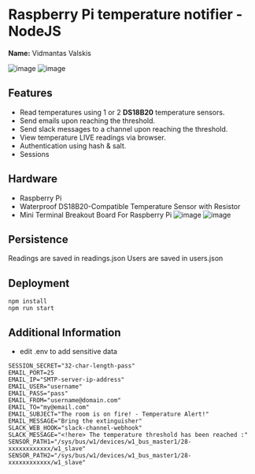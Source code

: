 # Raspberry Pi temperature notifier - NodeJS

**Name:** Vidmantas Valskis

![image](https://github.com/Bullzai/rpi-temp-js/assets/29129335/7e8da76e-c10d-404c-8d5e-2fd121caa7cf)
![image](https://github.com/Bullzai/rpi-temp-js/assets/29129335/8c5f2e55-fb34-4a9f-817f-f8cd6cbafd05)

## Features

+ Read temperatures using 1 or 2 **DS18B20** temperature sensors.
+ Send emails upon reaching the threshold.
+ Send slack messages to a channel upon reaching the threshold.
+ View temperature LIVE readings via browser.
+ Authentication using hash & salt.
+ Sessions

## Hardware
- Raspberry Pi
- Waterproof DS18B20-Compatible Temperature Sensor with Resistor 
- Mini Terminal Breakout Board For Raspberry Pi 
![image](https://github.com/Bullzai/rpi-temp-js/assets/29129335/950310a5-82c5-487f-93bf-42287755c1c3)
![image](https://github.com/Bullzai/rpi-temp-js/assets/29129335/ca8a68f8-ce82-4b5e-b998-fcf54aa66271)
## Persistence

Readings are saved in readings.json
Users are saved in users.json

## Deployment

```
npm install
npm run start
```

## Additional Information

- edit .env to add sensitive data
```
SESSION_SECRET="32-char-length-pass"
EMAIL_PORT=25
EMAIL_IP="SMTP-server-ip-address"
EMAIL_USER="username"
EMAIL_PASS="pass"
EMAIL_FROM="username@domain.com"
EMAIL_TO="my@email.com"
EMAIL_SUBJECT="The room is on fire! - Temperature Alert!"
EMAIL_MESSAGE="Bring the extinguisher"
SLACK_WEB_HOOK="slack-channel-webhook"
SLACK_MESSAGE="<!here> The temperature threshold has been reached :"
SENSOR_PATH1="/sys/bus/w1/devices/w1_bus_master1/28-xxxxxxxxxxxx/w1_slave"
SENSOR_PATH2="/sys/bus/w1/devices/w1_bus_master1/28-xxxxxxxxxxxx/w1_slave"
```
